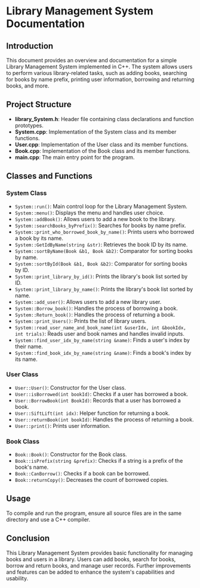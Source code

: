 # Library Management System Documentation

## Introduction
This document provides an overview and documentation for a simple Library Management System implemented in C++. The system allows users to perform various library-related tasks, such as adding books, searching for books by name prefix, printing user information, borrowing and returning books, and more.

## Project Structure
- **library_System.h**: Header file containing class declarations and function prototypes.
- **System.cpp**: Implementation of the System class and its member functions.
- **User.cpp**: Implementation of the User class and its member functions.
- **Book.cpp**: Implementation of the Book class and its member functions.
- **main.cpp**: The main entry point for the program.

## Classes and Functions

### System Class
- `System::run()`: Main control loop for the Library Management System.
- `System::menu()`: Displays the menu and handles user choice.
- `System::addBook()`: Allows users to add a new book to the library.
- `System::searchBooks_byPrefix()`: Searches for books by name prefix.
- `System::print_who_borrowed_book_by_name()`: Prints users who borrowed a book by its name.
- `System::GetIdByName(string &str)`: Retrieves the book ID by its name.
- `System::sortByName(Book &b1, Book &b2)`: Comparator for sorting books by name.
- `System::sortById(Book &b1, Book &b2)`: Comparator for sorting books by ID.
- `System::print_library_by_id()`: Prints the library's book list sorted by ID.
- `System::print_library_by_name()`: Prints the library's book list sorted by name.
- `System::add_user()`: Allows users to add a new library user.
- `System::Borrow_book()`: Handles the process of borrowing a book.
- `System::Return_book()`: Handles the process of returning a book.
- `System::print_Users()`: Prints the list of library users.
- `System::read_user_name_and_book_name(int &userIdx, int &bookIdx, int trials)`: Reads user and book names and handles invalid inputs.
- `System::find_user_idx_by_name(string &name)`: Finds a user's index by their name.
- `System::find_book_idx_by_name(string &name)`: Finds a book's index by its name.

### User Class
- `User::User()`: Constructor for the User class.
- `User::isBorrowed(int bookId)`: Checks if a user has borrowed a book.
- `User::BorrowBook(int BookId)`: Records that a user has borrowed a book.
- `User::SiftLift(int idx)`: Helper function for returning a book.
- `User::returnBook(int bookId)`: Handles the process of returning a book.
- `User::print()`: Prints user information.

### Book Class
- `Book::Book()`: Constructor for the Book class.
- `Book::isPrefix(string &prefix)`: Checks if a string is a prefix of the book's name.
- `Book::CanBorrow()`: Checks if a book can be borrowed.
- `Book::returnCopy()`: Decreases the count of borrowed copies.

## Usage
To compile and run the program, ensure all source files are in the same directory and use a C++ compiler.

## Conclusion
This Library Management System provides basic functionality for managing books and users in a library. Users can add books, search for books, borrow and return books, and manage user records. Further improvements and features can be added to enhance the system's capabilities and usability.
